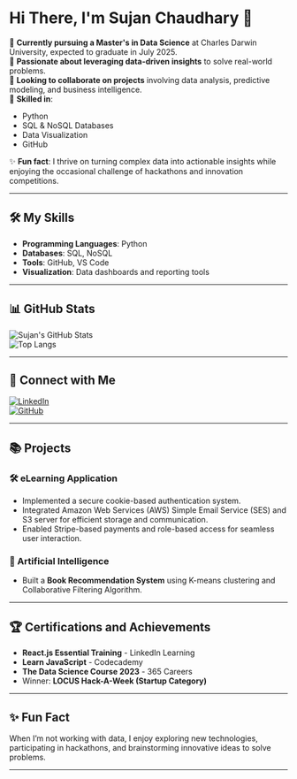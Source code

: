 # Hi There, I'm Sujan Chaudhary 👋  

🌱 **Currently pursuing a Master's in Data Science** at Charles Darwin University, expected to graduate in July 2025.  
💼 **Passionate about leveraging data-driven insights** to solve real-world problems.  
🤝 **Looking to collaborate on projects** involving data analysis, predictive modeling, and business intelligence.  
🔧 **Skilled in**:  
- Python  
- SQL & NoSQL Databases  
- Data Visualization  
- GitHub  

✨ **Fun fact**: I thrive on turning complex data into actionable insights while enjoying the occasional challenge of hackathons and innovation competitions.  

---

## 🛠️ My Skills
- **Programming Languages**: Python  
- **Databases**: SQL, NoSQL  
- **Tools**: GitHub, VS Code  
- **Visualization**: Data dashboards and reporting tools  

---

## 📊 GitHub Stats
![Sujan's GitHub Stats](https://github-readme-stats.vercel.app/api?username=hexsujan0264&show_icons=true&theme=radical)  
![Top Langs](https://github-readme-stats.vercel.app/api/top-langs/?username=hexsujan0264&layout=compact&theme=radical)  

---

## 🔗 Connect with Me
[![LinkedIn](https://img.shields.io/badge/-LinkedIn-blue?style=flat&logo=linkedin)](https://www.linkedin.com/in/sujan-chaudhary/)  
[![GitHub](https://img.shields.io/badge/-GitHub-black?style=flat&logo=github)](https://github.com/hexsujan0264)  

---

## 📚 Projects
### 🛠️ eLearning Application  
- Implemented a secure cookie-based authentication system.  
- Integrated Amazon Web Services (AWS) Simple Email Service (SES) and S3 server for efficient storage and communication.  
- Enabled Stripe-based payments and role-based access for seamless user interaction.  

### 🧠 Artificial Intelligence  
- Built a **Book Recommendation System** using K-means clustering and Collaborative Filtering Algorithm.

---

## 🏆 Certifications and Achievements
- **React.js Essential Training** - LinkedIn Learning  
- **Learn JavaScript** - Codecademy  
- **The Data Science Course 2023** - 365 Careers  
- Winner: **LOCUS Hack-A-Week (Startup Category)**  

---

## ✨ Fun Fact
When I’m not working with data, I enjoy exploring new technologies, participating in hackathons, and brainstorming innovative ideas to solve problems.

---

